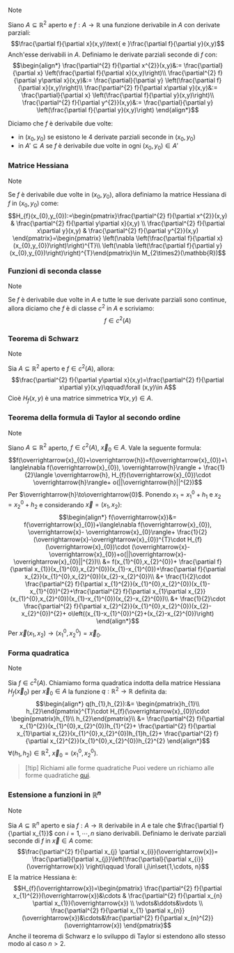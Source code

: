 >[!note]
>Siano $A\subseteq\mathbb{R}^{2}$ aperto e $f: A\to\mathbb{R}$ una funzione derivabile in $A$ con derivate parziali: $$\frac{\partial f}{\partial x}(x,y)\text{ e }\frac{\partial f}{\partial y}(x,y)$$
>Anch'esse derivabili in $A$. Definiamo le derivate parziali seconde di $f$ con: $$\begin{align*}
>\frac{\partial^{2} f}{\partial x^{2}}(x,y)&:=  \frac{\partial}{\partial x} \left(\frac{\partial f}{\partial x}(x,y)\right)\\
>\frac{\partial^{2} f}{\partial y\partial x}(x,y)&:=  \frac{\partial}{\partial y} \left(\frac{\partial f}{\partial x}(x,y)\right)\\
>\frac{\partial^{2} f}{\partial x\partial y}(x,y)&:=  \frac{\partial}{\partial x} \left(\frac{\partial f}{\partial y}(x,y)\right)\\
>\frac{\partial^{2} f}{\partial y^{2}}(x,y)&:=  \frac{\partial}{\partial y} \left(\frac{\partial f}{\partial y}(x,y)\right)
>\end{align*}$$

Diciamo che $f$ è derivabile due volte:
- in $(x_{0},y_{0})$ se esistono le $4$ derivate parziali seconde in $(x_{0},y_{0})$
- in $A'\subseteq A$ se $f$ è derivabile due volte in ogni $(x_{0},y_{0})\in A'$

### Matrice Hessiana
>[!note]
>Se $f$ è derivabile due volte in $(x_{0},y_{0})$, allora definiamo la matrice Hessiana di $f$ in $(x_{0},y_{0})$ come: $$H_{f}(x_{0},y_{0}):=\begin{pmatrix}\frac{\partial^{2} f}{\partial x^{2}}(x,y) & \frac{\partial^{2} f}{\partial y\partial x}(x,y) \\ \frac{\partial^{2} f}{\partial x\partial y}(x,y) & \frac{\partial^{2} f}{\partial y^{2}}(x,y) \end{pmatrix}=\begin{pmatrix} \left(\nabla \left(\frac{\partial f}{\partial x}(x_{0},y_{0})\right)\right)^{T}\\ \left(\nabla \left(\frac{\partial f}{\partial y}(x_{0},y_{0})\right)\right)^{T}\end{pmatrix}\in M_{2\times2}(\mathbb{R})$$

### Funzioni di seconda classe
>[!note]
>Se $f$ è derivabile due volte in $A$ e tutte le sue derivate parziali sono continue, allora diciamo che $f$ è di classe $c^{2}$ in $A$ e scriviamo: $$f\in c^{2}(A)$$

### Teorema di Schwarz
>[!note]
>Sia $A\subseteq\mathbb{R}^{2}$ aperto e $f\in c^{2}(A)$, allora: $$\frac{\partial^{2} f}{\partial y\partial x}(x,y)=\frac{\partial^{2} f}{\partial x\partial y}(x,y)\qquad\forall (x,y)\in A$$
>Cioè $H_{f}(x,y)$ è una matrice simmetrica $\forall(x,y)\in A$.

### Teorema della formula di Taylor al secondo ordine
>[!note]
>Siano $A\subseteq\mathbb{R}^{2}$ aperto, $f\in c^{2}(A)$, $\overrightarrow{x}_{0}\in A$. Vale la seguente formula: $$f(\overrightarrow{x}_{0}+\overrightarrow{h})=f(\overrightarrow{x}_{0})+\langle\nabla f(\overrightarrow{x}_{0}), \overrightarrow{h}\rangle + \frac{1}{2}\langle \overrightarrow{h}, H_{f}(\overrightarrow{x}_{0})\cdot \overrightarrow{h}\rangle+ o(||\overrightarrow{h}||^{2})$$
>Per $\overrightarrow{h}\to\overrightarrow{0}$. Ponendo $x_{1}=x_{1}^{0}+h_{1}$ e $x_{2}=x_{2}^{0}+h_{2}$ e considerando $\overrightarrow{x}=(x_{1},x_{2})$: $$\begin{align*}
f(\overrightarrow{x})&= f(\overrightarrow{x}_{0})+\langle\nabla f(\overrightarrow{x}_{0}), \overrightarrow{x}- \overrightarrow{x}_{0}\rangle+ \frac{1}{2}(\overrightarrow{x}-\overrightarrow{x}_{0})^{T}\cdot H_{f}(\overrightarrow{x}_{0})\cdot (\overrightarrow{x}-\overrightarrow{x}_{0})+o(||\overrightarrow{x}-\overrightarrow{x}_{0}||^{2})\\
&= f(x_{1}^{0},x_{2}^{0})+ \frac{\partial f}{\partial x_{1}}(x_{1}^{0},x_{2}^{0})(x_{1}-x_{1}^{0})+\frac{\partial f}{\partial x_{2}}(x_{1}^{0},x_{2}^{0})(x_{2}-x_{2}^{0})\\
&+ \frac{1}{2}\cdot \frac{\partial^{2} f}{\partial x_{1}^{2}}(x_{1}^{0},x_{2}^{0})(x_{1}-x_{1}^{0})^{2}+\frac{\partial^{2} f}{\partial x_{1}\partial x_{2}}(x_{1}^{0},x_{2}^{0})(x_{1}-x_{1}^{0})(x_{2}-x_{2}^{0})\\
&+ \frac{1}{2}\cdot \frac{\partial^{2} f}{\partial x_{2}^{2}}(x_{1}^{0},x_{2}^{0})(x_{2}-x_{2}^{0})^{2}+ o\left((x_{1}-x_{1}^{0})^{2}+(x_{2}-x_{2}^{0})\right) 
\end{align*}$$
Per $\overrightarrow{x}(x_{1},x_{2})\to (x_{1}^{0},x_{2}^{0})=\overrightarrow{x}_{0}$.

### Forma quadratica
>[!note]
>Sia $f\in c^{2}(A)$. Chiamiamo forma quadratica indotta della matrice Hessiana $H_{f}(\overrightarrow{x}_{0})$ per $\overrightarrow{x}_{0}\in A$ la funzione $q: \mathbb{R}^{2}\to\mathbb{R}$ definita da: $$\begin{align*}
q(h_{1},h_{2}):&= \begin{pmatrix}h_{1}\\ h_{2}\end{pmatrix}^{T}\cdot H_{f}(\overrightarrow{x}_{0})\cdot \begin{pmatrix}h_{1}\\ h_{2}\end{pmatrix}\\
&= \frac{\partial^{2} f}{\partial x_{1}^{2}}(x_{1}^{0},x_{2}^{0})h_{1}^{2}+ \frac{\partial^{2} f}{\partial x_{1}\partial x_{2}}(x_{1}^{0},x_{2}^{0})h_{1}h_{2}+ \frac{\partial^{2} f}{\partial x_{2}^{2}}(x_{1}^{0},x_{2}^{0})h_{2}^{2}
\end{align*}$$
$\forall (h_{1},h_{2})\in\mathbb{R}^{2}$, $\overrightarrow{x}_{0}=(x_{1}^{0},x_{2}^{0})$.

>[!tip] Richiami alle forme quadratiche
>Puoi vedere un richiamo alle forme quadratiche [qui](https://andrea-bonari.github.io/geometria-e-algebra-lineare/quadratiche/forme-quadratiche.html).

### Estensione a funzioni in $\mathbb{R}^{n}$
>[!note]
>Sia $A\subseteq\mathbb{R}^{n}$ aperto e sia $f: A\to\mathbb{R}$ derivabile in $A$ e tale che $\frac{\partial f}{\partial x_{1}}$ con $i=1,\cdots, n$ siano derivabili. Definiamo le derivate parziali seconde di $f$ in $\overrightarrow{x}\in A$ come: $$\frac{\partial^{2} f}{\partial x_{j} \partial x_{i}}(\overrightarrow{x})= \frac{\partial}{\partial x_{j}}\left(\frac{\partial}{\partial x_{i}}(\overrightarrow{x}) \right)\qquad \forall i,j\in\set{1,\cdots, n}$$
>E la matrice Hessiana è: $$H_{f}(\overrightarrow{x})=\begin{pmatrix} \frac{\partial^{2} f}{\partial x_{1}^{2}}(\overrightarrow{x})&\cdots & \frac{\partial^{2} f}{\partial x_{n} \partial x_{1}}(\overrightarrow{x}) \\ \vdots&\ddots&\vdots \\ \frac{\partial^{2} f}{\partial x_{1} \partial x_{n}}(\overrightarrow{x})&\cdots&\frac{\partial^{2} f}{\partial x_{n}^{2}}(\overrightarrow{x}) \end{pmatrix}$$
>Anche il teorema di Schwarz e lo sviluppo di Taylor si estendono allo stesso modo al caso $n>2$.




